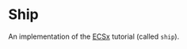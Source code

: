 # Ship

An implementation of the [ECSx](https://github.com/ecsx-framework/ECSx) tutorial (called `ship`).

